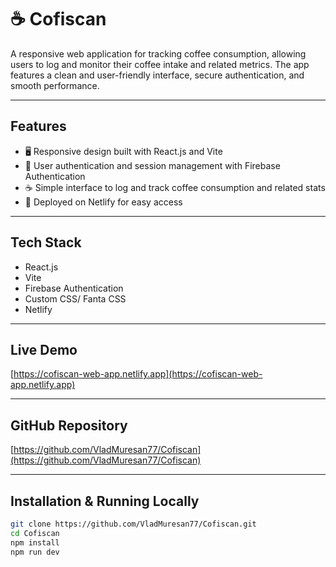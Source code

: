 # ☕ Cofiscan

A responsive web application for tracking coffee consumption, allowing users to log and monitor their coffee intake and related metrics. The app features a clean and user-friendly interface, secure authentication, and smooth performance.

---

## Features

- 🖥️ Responsive design built with React.js and Vite  
- 🔐 User authentication and session management with Firebase Authentication  
- ☕ Simple interface to log and track coffee consumption and related stats  
- 🚀 Deployed on Netlify for easy access  

---

## Tech Stack

- React.js  
- Vite  
- Firebase Authentication  
- Custom CSS/ Fanta CSS 
- Netlify  

---

## Live Demo

[https://cofiscan-web-app.netlify.app](https://cofiscan-web-app.netlify.app) <!-- Dacă ai linkul live -->

---

## GitHub Repository

[https://github.com/VladMuresan77/Cofiscan](https://github.com/VladMuresan77/Cofiscan)

---

## Installation & Running Locally

```bash
git clone https://github.com/VladMuresan77/Cofiscan.git
cd Cofiscan
npm install
npm run dev
